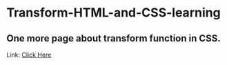 # Transform-HTML-and-CSS-learning
## One more page about transform function in CSS.
Link: [Click Here](https://david-rjoian.github.io/Transform-HTML-and-CSS-learning/)
